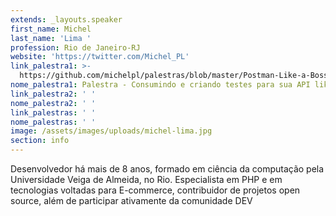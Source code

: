 ```yaml
---
extends: _layouts.speaker
first_name: Michel
last_name: 'Lima '
profession: Rio de Janeiro-RJ
website: 'https://twitter.com/Michel_PL'
link_palestra1: >-
  https://github.com/michelpl/palestras/blob/master/Postman-Like-a-Boss/Apresentacao.pdf
nome_palestra1: Palestra - Consumindo e criando testes para sua API like a boss com Postman
link_palestra2: ' '
nome_palestra2: ' '
link_palestras: ' '
nome_palestras: ' '
image: /assets/images/uploads/michel-lima.jpg
section: info
---
```

Desenvolvedor há mais de 8 anos, formado em ciência da computação pela Universidade Veiga de Almeida, no Rio. Especialista em PHP e em tecnologias voltadas para E-commerce, contribuidor de projetos open source, além de participar ativamente da comunidade DEV
